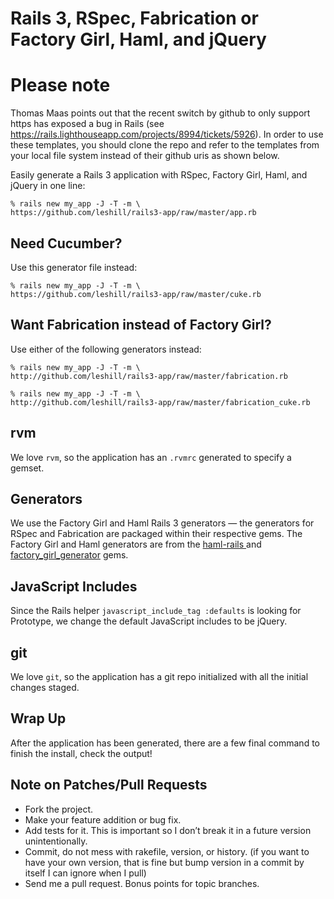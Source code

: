 Rails 3, RSpec, Fabrication or Factory Girl, Haml, and jQuery
=============================================================

# Please note

Thomas Maas points out that the recent switch by github to only support https
has exposed a bug in Rails (see
https://rails.lighthouseapp.com/projects/8994/tickets/5926).  In order to use
these templates, you should clone the repo and refer to the templates from your
local file system instead of their github uris as shown below.

Easily generate a Rails 3 application with RSpec, Factory Girl, Haml, and
jQuery in one line:

    % rails new my_app -J -T -m \
    https://github.com/leshill/rails3-app/raw/master/app.rb

## Need Cucumber?

Use this generator file instead:

    % rails new my_app -J -T -m \
    https://github.com/leshill/rails3-app/raw/master/cuke.rb

## Want Fabrication instead of Factory Girl?

Use either of the following generators instead:

    % rails new my_app -J -T -m \
    http://github.com/leshill/rails3-app/raw/master/fabrication.rb

    % rails new my_app -J -T -m \
    http://github.com/leshill/rails3-app/raw/master/fabrication_cuke.rb

rvm
---

We love `rvm`, so the application has an `.rvmrc` generated to specify a gemset.

Generators
----------

We use the Factory Girl and Haml Rails 3 generators &mdash; the generators for
RSpec and Fabrication are packaged within their respective gems. The Factory Girl and Haml generators are from the
[ haml-rails ](http://github.com/indirect/haml-rails) and
[factory_girl_generator](http://github.com/leshill/factory_girl_generator)
gems.

JavaScript Includes
-------------------

Since the Rails helper `javascript_include_tag :defaults` is looking for
Prototype, we change the default JavaScript includes to be jQuery.

git
---

We love `git`, so the application has a git repo initialized with all the initial changes staged.

Wrap Up
-------

After the application has been generated, there are a few final command to finish the install, check the output!

Note on Patches/Pull Requests
-----------------------------

* Fork the project.
* Make your feature addition or bug fix.
* Add tests for it. This is important so I don’t break it in a future version
  unintentionally.
* Commit, do not mess with rakefile, version, or history.  (if you want to have
  your own version, that is fine but bump version in a commit by itself I can
  ignore when I pull)
* Send me a pull request. Bonus points for topic branches.

